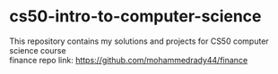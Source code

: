 # cs50-intro-to-computer-science
This repository contains my solutions and projects for CS50 computer science course<br>
finance repo link: https://github.com/mohammedrady44/finance

